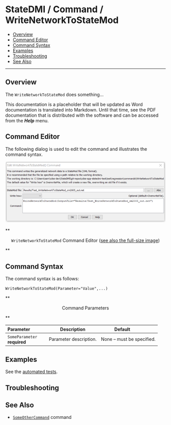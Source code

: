 # StateDMI / Command / WriteNetworkToStateMod #

* [Overview](#overview)
* [Command Editor](#command-editor)
* [Command Syntax](#command-syntax)
* [Examples](#examples)
* [Troubleshooting](#troubleshooting)
* [See Also](#see-also)

-------------------------

## Overview ##

The `WriteNetworkToStateMod` does something...

This documentation is a placeholder that will be updated as Word documentation is translated into Markdown.
Until that time, see the PDF documentation that is distributed with the software and can be accessed
from the ***Help*** menu.

## Command Editor ##

The following dialog is used to edit the command and illustrates the command syntax.

![WriteNetworkToStateMod](WriteNetworkToStateMod.png)

**<p style="text-align: center;">
`WriteNetworkToStateMod` Command Editor (<a href="../WriteNetworkToStateMod.png">see also the full-size image</a>)
</p>**

## Command Syntax ##

The command syntax is as follows:

```text
WriteNetworkToStateMod(Parameter="Value",...)
```
**<p style="text-align: center;">
Command Parameters
</p>**

| **Parameter**&nbsp;&nbsp;&nbsp;&nbsp;&nbsp;&nbsp;&nbsp;&nbsp;&nbsp;&nbsp;&nbsp;&nbsp; | **Description** | **Default**&nbsp;&nbsp;&nbsp;&nbsp;&nbsp;&nbsp;&nbsp;&nbsp;&nbsp;&nbsp; |
| --------------|-----------------|----------------- |
|`SomeParameter`<br>**required**|Parameter description.|None – must be specified.|

## Examples ##

See the [automated tests](https://github.com/OpenWaterFoundation/cdss-app-statedmi-main/tree/master/test/regression/commands/WriteNetworkToStateMod).

## Troubleshooting ##

## See Also ##

* [`SomeOtherCommand`](../SomeOtherCommand/SomeOtherCommand) command
